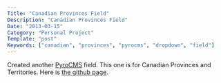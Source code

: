 ```yaml
---
Title: "Canadian Provinces Field"
Description: "Canadian Provinces Field"
Date: "2013-03-15"
Category: "Personal Project"
Template: "post"
Keywords: ["canadian", "provinces", "pyrocms", "dropdown", "field"]
---
```


Created another [PyroCMS](http://pyrocms.com "PyroCMS website") field.
This one is for Canadian Provinces and Territories. Here is [the github
page](https://github.com/james2doyle/canadian-provinces-field "canadian-provinces-field").
